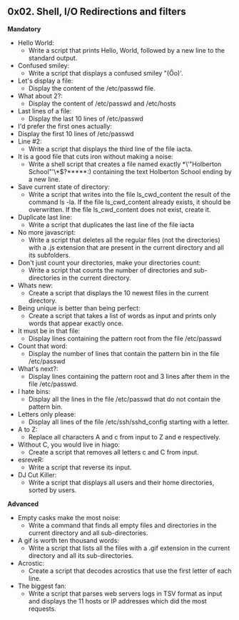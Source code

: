 ## 0x02. Shell, I/O Redirections and filters

**Mandatory**

- Hello World:
  - Write a script that prints Hello, World, followed by a new line to the standard output.
- Confused smiley:
  - Write a script that displays a confused smiley "(Ôo)'.
- Let's display a file:
  -  Display the content of the /etc/passwd file.
- What about 2?:
  - Display the content of /etc/passwd and /etc/hosts
- Last lines of a file:
  - Display the last 10 lines of /etc/passwd
- I'd prefer the first ones actually:
 - Display the first 10 lines of /etc/passwd
- Line #2:
  - Write a script that displays the third line of the file iacta.
- It is a good file that cuts iron without making a noise:
  - Write a shell script that creates a file named exactly \*\\'"Holberton School"\'\\*$\?\*\*\*\*\*:) containing the text Holberton School ending by a new line.
- Save current state of directory:
  - Write a script that writes into the file ls_cwd_content the result of the command ls -la. If the file ls_cwd_content already exists, it should be overwritten. If the file ls_cwd_content does not exist, create it.
- Duplicate last line:
  - Write a script that duplicates the last line of the file iacta
- No more javascript:
  - Write a script that deletes all the regular files (not the directories) with a .js extension that are present in the current directory and all its subfolders.
- Don't just count your directories, make your directories count:
  - Write a script that counts the number of directories and sub-directories in the current directory.
- Whats new:
  - Create a script that displays the 10 newest files in the current directory.
- Being unique is better than being perfect:
  - Create a script that takes a list of words as input and prints only words that appear exactly once.
- It must be in that file:
  - Display lines containing the pattern root from the file /etc/passwd
- Count that word:
  - Display the number of lines that contain the pattern bin in the file /etc/passwd
- What's next?:
  - Display lines containing the pattern root and 3 lines after them in the file /etc/passwd.
- I hate bins:
  - Display all the lines in the file /etc/passwd that do not contain the pattern bin.
- Letters only please:
  - Display all lines of the file /etc/ssh/sshd_config starting with a letter.
- A to Z:
  - Replace all characters A and c from input to Z and e respectively.
- Without C, you would live in hiago:
  - Create a script that removes all letters c and C from input.
- esreveR:
  - Write a script that reverse its input.
- DJ Cut Killer:
  - Write a script that displays all users and their home directories, sorted by users.

**Advanced**

- Empty casks make the most noise:
  - Write a command that finds all empty files and directories in the current directory and all sub-directories.
- A gif is worth ten thousand words:
  - Write a script that lists all the files with a .gif extension in the current directory and all its sub-directories.
- Acrostic:
  - Create a script that decodes acrostics that use the first letter of each line.
- The biggest fan:
  - Write a script that parses web servers logs in TSV format as input and displays the 11 hosts or IP addresses which did the most requests.